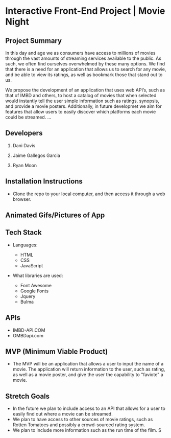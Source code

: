 # Interactive Front-End Project | Movie Night


## Project Summary

In this day and age we as consumers have access to millions of movies through the vast amounts of streaming services available to the public. As such, we often find ourselves overwhelmed by these many options. We find that there is a need for an application that allows us to search for any movie, and be able to view its ratings, as well as bookmark those that stand out to us. 

We propose the development of an application that uses web API’s, such as that of IMBD and others, to host a catalog of movies that when selected would instantly tell the user simple information such as ratings, synopsis, and provide a movie posters. Additionally, in future developmet we aim for features that allow users to easily discover which platforms each movie could be streamed. 
...

## Developers

1. Dani Davis

2. Jaime Gallegos Garcia

3. Ryan Moon


## Installation Instructions

- Clone the repo to your local computer, and then access it through a web browser. 



## Animated Gifs/Pictures of App


## Tech Stack

- Languages: 
    - HTML 
    - CSS 
    - JavaScript

- What libraries are used: 
    - Font Awesome
    - Google Fonts
    - Jquery 
    - Bulma


## APIs
- IMBD-API.COM
- OMBDapi.com

## MVP (Minimum Viable Product)
- The MVP will be an application that allows a user to input the name of a movie. The application will return information to the user, such as rating, as well as a movie poster, and give the user the capability to "faviote" a movie. 


## Stretch Goals
- In the future we plan to include access to an API that allows for a user to easily find out where a movie can be streamed. 
- We plan to have access to other sources of movie ratings, such as Rotten Tomatoes and possibly a crowd-sourced rating system. 
- We plan to include more information such as the run time of the film. S
